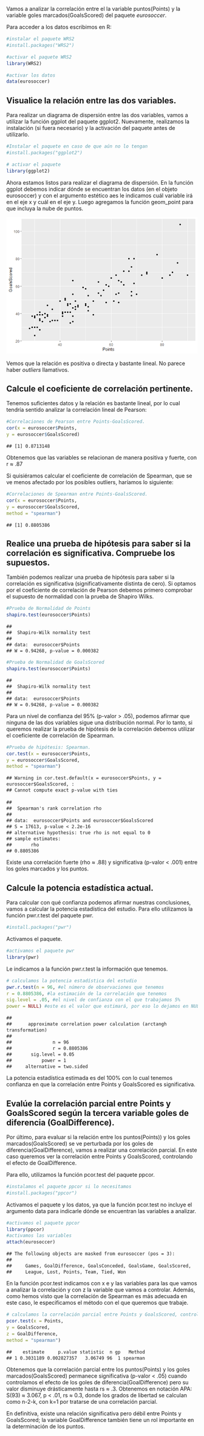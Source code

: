 Vamos a analizar la correlación entre el la variable puntos(Points) y la
variable goles marcados(GoalsScored) del paquete *eurosoccer*.

Para acceder a los datos escribimos en R:

``` r
#instalar el paquete WRS2
#install.packages("WRS2")
```

``` r
#activar el paquete WRS2
library(WRS2)
```

``` r
#activar los datos
data(eurosoccer)
```

## Visualice la relación entre las dos variables.

Para realizar un diagrama de dispersión entre las dos variables, vamos a
utilizar la función ggplot del paquete ggplot2. Nuevamente, realizamos
la instalación (si fuera necesario) y la activación del paquete antes de
utilizarlo.

``` r
#Instalar el paquete en caso de que aún no lo tengan
#install.packages("ggplot2")
```

``` r
# activar el paquete
library(ggplot2)
```

Ahora estamos listos para realizar el diagrama de dispersión. En la
función ggplot debemos indicar dónde se encuentran los datos (en el
objeto eurosoccer) y con el argumento estético aes le indicamos cuál
variable irá en el eje x y cuál en el eje y. Luego agregamos la función
geom_point para que incluya la nube de puntos.

![](t1_ej1_files/figure-gfm/6-1.png)<!-- -->

Vemos que la relación es positiva o directa y bastante lineal. No parece
haber *outliers* llamativos.

## Calcule el coeficiente de correlación pertinente.

Tenemos suficientes datos y la relación es bastante lineal, por lo cual
tendría sentido analizar la correlación lineal de Pearson:

``` r
#Correlaciones de Pearson entre Points-GoalsScored.
cor(x = eurosoccer$Points,
y = eurosoccer$GoalsScored)
```

    ## [1] 0.8713148

Obtenemos que las variables se relacionan de manera positiva y fuerte,
con r ≈ .87

Si quisiéramos calcular el coeficiente de correlación de Spearman, que
se ve menos afectado por los posibles outliers, haríamos lo siguiente:

``` r
#Correlaciones de Spearman entre Points-GoalsScored.
cor(x = eurosoccer$Points,
y = eurosoccer$GoalsScored, 
method = "spearman")
```

    ## [1] 0.8805386

## Realice una prueba de hipótesis para saber si la correlación es significativa. Compruebe los supuestos.

También podemos realizar una prueba de hipótesis para saber si la
correlación es significativa (significativamente distinta de cero). Si
optamos por el coeficiente de correlación de Pearson debemos primero
comprobar el supuesto de normalidad con la prueba de Shapiro Wilks.

``` r
#Prueba de Normalidad de Points
shapiro.test(eurosoccer$Points)
```

    ## 
    ##  Shapiro-Wilk normality test
    ## 
    ## data:  eurosoccer$Points
    ## W = 0.94268, p-value = 0.000382

``` r
#Prueba de Normalidad de GoalsScored
shapiro.test(eurosoccer$Points)
```

    ## 
    ##  Shapiro-Wilk normality test
    ## 
    ## data:  eurosoccer$Points
    ## W = 0.94268, p-value = 0.000382

Para un nivel de confianza del 95% (p-valor \> .05), podemos afirmar que
ninguna de las dos variables sigue una distribución normal. Por lo
tanto, si queremos realizar la prueba de hipótesis de la correlación
debemos utilizar el coeficiente de correlación de Spearman.

``` r
#Prueba de hipótesis: Spearman.
cor.test(x = eurosoccer$Points,
y = eurosoccer$GoalsScored, 
method = "spearman")
```

    ## Warning in cor.test.default(x = eurosoccer$Points, y = eurosoccer$GoalsScored, :
    ## Cannot compute exact p-value with ties

    ## 
    ##  Spearman's rank correlation rho
    ## 
    ## data:  eurosoccer$Points and eurosoccer$GoalsScored
    ## S = 17613, p-value < 2.2e-16
    ## alternative hypothesis: true rho is not equal to 0
    ## sample estimates:
    ##       rho 
    ## 0.8805386

Existe una correlación fuerte (rho ≈ .88) y significativa (p-valor \<
.001) entre los goles marcados y los puntos.

## Calcule la potencia estadística actual.

Para calcular con qué confianza podemos afirmar nuestras conclusiones,
vamos a calcular la potencia estadística del estudio. Para ello
utilizamos la función pwr.r.test del paquete pwr.

``` r
#install.packages("pwr")
```

Activamos el paquete.

``` r
#activamos el paquete pwr
library(pwr)
```

Le indicamos a la función pwr.r.test la información que tenemos.

``` r
# calculamos la potencia estadística del estudio
pwr.r.test(n = 96, #el número de observaciones que tenemos
r = 0.8805386, #la estimación de la correlación que tenemos
sig.level = .05, #el nivel de confianza con el que trabajamos 5%
power = NULL) #este es el valor que estimará, por eso lo dejamos en NULL
```

    ## 
    ##      approximate correlation power calculation (arctangh transformation) 
    ## 
    ##               n = 96
    ##               r = 0.8805386
    ##       sig.level = 0.05
    ##           power = 1
    ##     alternative = two.sided

La potencia estadística estimada es del 100% con lo cual tenemos
confianza en que la correlación entre Points y GoalsScored es
significativa.

## Evalúe la correlación parcial entre Points y GoalsScored según la tercera variable goles de diferencia (GoalDifference).

Por último, para evaluar si la relación entre los puntos(Points)) y los
goles marcados(GoalsScored) se ve perturbada por los goles de
diferencia(GoalDifference), vamos a realizar una correlación parcial. En
este caso queremos ver la correlación entre Points y GoalsScored,
controlando el efecto de GoalDifference.

Para ello, utilizamos la función pcor.test del paquete ppcor.

``` r
#instalamos el paquete ppcor si lo necesitamos
#install.packages("ppcor")
```

Activamos el paquete y los datos, ya que la función pcor.test no incluye
el argumento data para indicarle dónde se encuentran las variables a
analizar.

``` r
#activamos el paquete ppcor
library(ppcor)
#activamos las variables
attach(eurosoccer)
```

    ## The following objects are masked from eurosoccer (pos = 3):
    ## 
    ##     Games, GoalDifference, GoalsConceded, GoalsGame, GoalsScored,
    ##     League, Lost, Points, Team, Tied, Won

En la función pcor.test indicamos con x e y las variables para las que
vamos a analizar la correlación y con z la variable que vamos a
controlar. Además, como hemos visto que la correlación de Spearman es
más adecuada en este caso, le especificamos el método con el que
queremos que trabaje.

``` r
# calculamos la correlación parcial entre Points y GoalsScored, controlando GoalDifference
pcor.test(x = Points,
y = GoalsScored,
z = GoalDifference,
method = "spearman")
```

    ##    estimate     p.value statistic  n gp   Method
    ## 1 0.3031189 0.002827357   3.06749 96  1 spearman

Obtenemos que la correlación parcial entre los puntos(Points) y los
goles marcados(GoalsScored) permanece significativa (p-valor \< .05)
cuando controlamos el efecto de los goles de diferencia(GoalDifference)
pero su valor disminuye drásticamente hasta rs ≈ .3. Obtenemos en
notación APA: S(93) ≈ 3.067, p \< .01, rs ≈ 0.3, donde los grados de
libertad se calculan como n-2-k, con k=1 por tratarse de una correlación
parcial.

En definitiva, existe una relación significativa pero débil entre Points
y GoalsScored; la variable GoalDifference también tiene un rol
importante en la determinación de los puntos.
